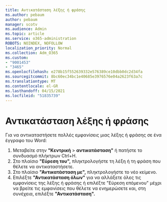 ```yaml
---
title: Αντικατάσταση λέξης ή φράσης
ms.author: pebaum
author: pebaum
manager: scotv
ms.audience: Admin
ms.topic: article
ms.service: o365-administration
ROBOTS: NOINDEX, NOFOLLOW
localization_priority: Normal
ms.collection: Adm_O365
ms.custom:
- "9001453"
- "3465"
ms.openlocfilehash: e278b15f552639332e576389ce10dbb0dc2d34fa
ms.sourcegitcommit: 8bc60ec34bc1e40685e3976576e04a2623f63a7c
ms.translationtype: MT
ms.contentlocale: el-GR
ms.lasthandoff: 04/15/2021
ms.locfileid: "51835739"
---
```

# <a name="replace-a-word-or-phrase"></a>Αντικατάσταση λέξης ή φράσης

Για να αντικαταστήσετε πολλές εμφανίσεις μιας λέξης ή φράσης σε ένα έγγραφο του Word:

1. Μεταβείτε στην **"Κεντρική**  >  **αντικατάσταση"** ή πατήστε το συνδυασμό πλήκτρων Ctrl+H.
2. Στο πλαίσιο **"Εύρεση του",** πληκτρολογήστε τη λέξη ή τη φράση που θέλετε να αντικαταστήσετε. 
3. Στο πλαίσιο **"Αντικατάσταση με",** πληκτρολογήστε το νέο κείμενο.
3. Επιλέξτε **"Αντικατάσταση όλων"** για να αλλάξετε όλες  τις εμφανίσεις της λέξης ή φράσης ή επιλέξτε "Εύρεση επόμενου" μέχρι να βρείτε τις εμφανίσεις που θέλετε να ενημερώσετε και, στη συνέχεια, επιλέξτε **"Αντικατάσταση".**